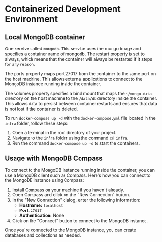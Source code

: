 # Containerized Development Environment

## Local MongoDB container
One servive called `mongodb`. This service uses the mongo image and specifies a container name of mongodb. The restart property is set to always, which means that the container will always be restarted if it stops for any reason.

The ports property maps port 27017 from the container to the same port on the host machine. This allows external applications to connect to the MongoDB instance running inside the container.

The volumes property specifies a bind mount that maps the `~/mongo-data` directory on the host machine to the `/data/db` directory inside the container. This allows data to persist between container restarts and ensures that data is not lost if the container is deleted.

To run `docker-compose up -d` with the `docker-compose.yml` file located in the `infra` folder, follow these steps:

1. Open a terminal in the root directory of your project.
2. Navigate to the `infra` folder using the command `cd infra`.
3. Run the command `docker-compose up -d` to start the containers.

## Usage with MongoDB Compass

To connect to the MongoDB instance running inside the container, you can use a MongoDB client such as Compass. Here's how you can connect to the MongoDB instance using Compass:

1. Install Compass on your machine if you haven't already.
2. Open Compass and click on the "New Connection" button.
3. In the "New Connection" dialog, enter the following information:
   - **Hostname:** `localhost`
   - **Port:** `27017`
   - **Authentication:** None
4. Click on the "Connect" button to connect to the MongoDB instance.

Once you're connected to the MongoDB instance, you can create databases and collections as needed.